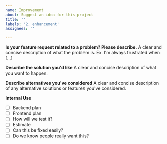 ```yaml
---
name: Improvement
about: Suggest an idea for this project
title: ''
labels: '2. enhancement'
assignees: ''

---
```


**Is your feature request related to a problem? Please describe.**
A clear and concise description of what the problem is. Ex. I'm always frustrated when [...]

**Describe the solution you'd like**
A clear and concise description of what you want to happen.

**Describe alternatives you've considered**
A clear and concise description of any alternative solutions or features you've considered.


**Internal Use**

- [ ] Backend plan
- [ ] Frontend plan
- [ ] How will we test it?
- [ ] Estimate
- [ ] Can this be fixed easily?
- [ ] Do we know people really want this?
